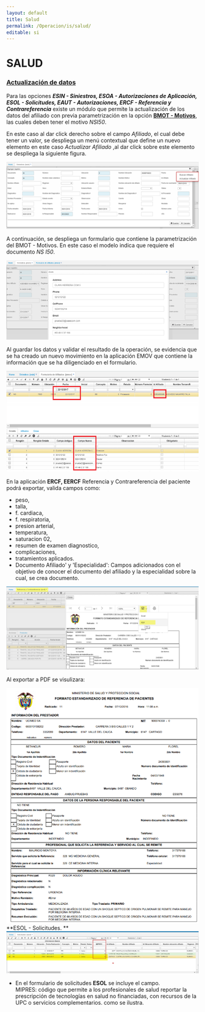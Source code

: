 ```yaml
---
layout: default
title: Salud
permalink: /Operacion/is/salud/
editable: si
---
```


# SALUD

### [Actualización de datos](http://docs.oasiscom.com/Operacion/is/salud/#actualización-de-datos)

Para las opciones **_ESIN - Siniestros, ESOA - Autorizaciones de Aplicación, ESOL - Solicitudes, EAUT - Autorizaciones, ERCF - Referencia y Contrareferencia_** existe un módulo que permite la actualización de los datos del afiliado con previa parametrización en la opción [**BMOT - Motivos**](http://docs.oasiscom.com/Operacion/common/bsistema/bmot), las cuales deben tener el motivo _NSI50_.  

En este caso al dar click derecho sobre el campo _Afiliado_, el cual debe tener un valor, se despliega un menú contextual que define un nuevo elemento en este caso _Actualizar Afiliado_ ,al dar click sobre este elemento se despliega la siguiente figura.  

![](salud1.png)

A continuación, se despliega un formulario que contiene la parametrización del BMOT - Motivos. En este caso el modelo indica que requiere el documento _NS I50_.  

![](salud2.png)

Al guardar los datos y validar el resultado de la operación, se evidencia que se ha creado un nuevo movimiento en la aplicación EMOV que contiene la información que se ha diligenciado en el formulario.  

![](salud3.png)

En la aplicación **ERCF, EERCF**  Referencia y Contrareferencia del paciente podrá exportar, valida campos como:
* peso,  
*  talla,  
*  f. cardiaca,  
*  f. respiratoria,  
*  presion arterial,  
*  temperatura,  
*  saturacion 02,  
*  resumen de examen diagnostico,  
*  complicaciones,  
*  tratamientos aplicados.  
*  Documento Afiliado' y 'Especialidad': Campos adicionados con el objetivo de conocer el documento del afiliado y la especialidad sobre la cual, se crea documento.  
 
 ![](ercf.png)
 
 Al exportar a PDF se visulizara:
 
  ![](eercf.png)
  **ESOL - Solicitudes.  **
![](esol1.png)
* En el formulario de solicitudes  **ESOL** se incluye el campo.  
MIPRES: código que permite a los profesionales de salud reportar la prescripción de tecnologías en salud no financiadas, con recursos de la UPC o servicios complementarios. como se ilustra.


